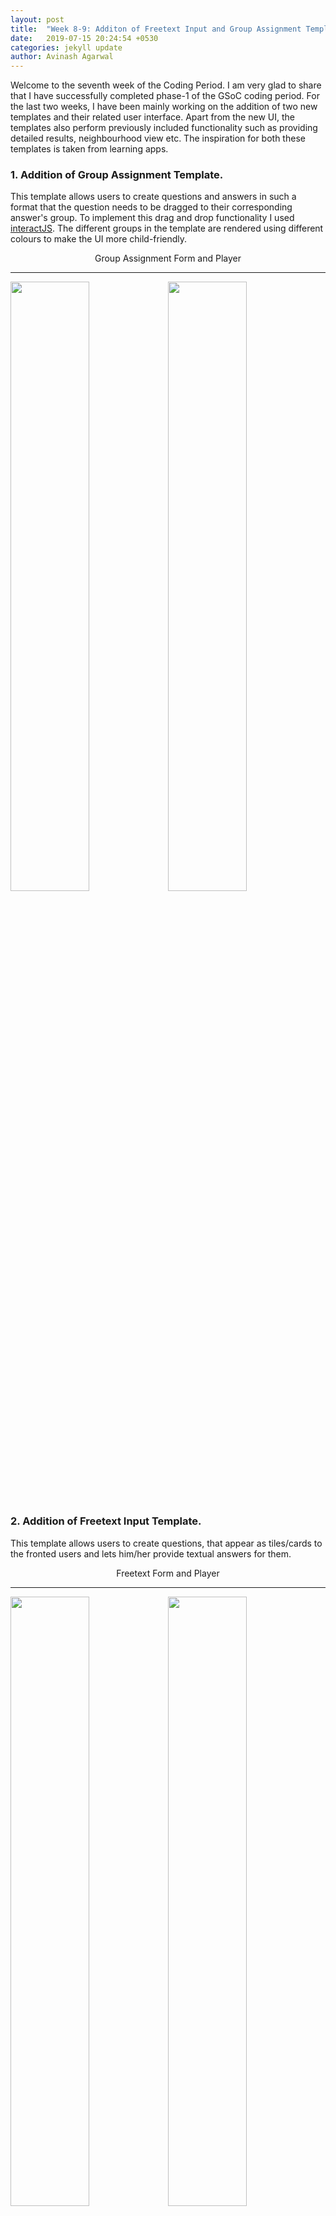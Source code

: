 ```yaml
---
layout: post
title:  "Week 8-9: Additon of Freetext Input and Group Assignment Template."
date:   2019-07-15 20:24:54 +0530
categories: jekyll update
author: Avinash Agarwal
---
```


Welcome to the seventh week of the Coding Period. I am very glad to share that I have successfully completed phase-1 of the GSoC coding period. For the last two weeks, I have been mainly working on the addition of two new templates and their related user interface. Apart from the new UI, the templates also perform previously included functionality such as providing detailed results, neighbourhood view etc. The inspiration for both these templates is taken from learning apps.
### 1. Addition of Group Assignment Template.
This template allows users to create questions and answers in such a format that the question needs to be dragged to their corresponding answer's group. To implement this drag and drop functionality I used [interactJS](https://interactjs.io/). The different groups in the template are rendered using different colours to make the UI more child-friendly. 

<p style="text-align: center;">Group Assignment Form and Player</p>  
<hr/>
<p>
    <img src="/gsoc-blog/asset/img/week8/group-form.png" style="display: inline; width: 50%;"/>
    <img src="/gsoc-blog/asset/img/week8/group-player.png" style="width: 50%; float: right;"/>
</p>  

### 2. Addition of Freetext Input Template.
This template allows users to create questions, that appear as tiles/cards to the fronted users and lets him/her provide textual answers for them. 

<p style="text-align: center;">Freetext Form and Player</p>  
<hr/>
<p>
    <img src="/gsoc-blog/asset/img/week8/freetext-form.png" style="display: inline; width: 50%;"/>
    <img src="/gsoc-blog/asset/img/week8/freetext-player.png" style="width: 50%; float: right;"/>
</p>

It was great sharing this milestone with you. Looking forward to seeing you all next week. 
Have a great week ahead.